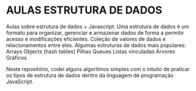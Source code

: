 # AULAS ESTRUTURA DE DADOS
Aulas sobre estrutura de dados + Javascript.
Uma estrutura de dados é um formato para organizar, gerenciar e armazenar dados de forma a permitir acesso e modificações eficientes. Coleção de valores de dados e relacionamentos entre eles. Algumas estruturas de dados mais populares:
Arrays
Objects (hash tables)
Pilhas
Queues
Listas vinculadas
Árvores
Gráficos

Neste repositório, codei alguns algoritmos simples com o intuito de praticar os tipos de estrutura de dados dentro da linguagem de programação JavaScript.